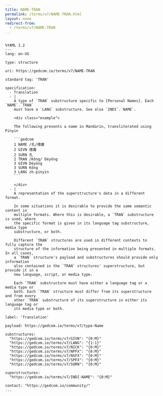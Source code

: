 ```yaml
---
title: NAME-TRAN
permalink: /terms/v7/NAME-TRAN.html
layout: none
redirect-from:
  - /terms/v7/NAME-TRAN
...
```


```

%YAML 1.2
---
lang: en-US

type: structure

uri: https://gedcom.io/terms/v7/NAME-TRAN

standard tag: 'TRAN'

specification:
  - Translation
  - |
    A type of `TRAN` substructure specific to [Personal Names]. Each `NAME`.`TRAN`
    must have a `LANG` substructure. See also `INDI`.`NAME`.
    
    <div class="example">
    
    The following presents a name in Mandarin, transliterated using Pinyin
    
    ```gedcom
    1 NAME /孔/德庸
    2 GIVN 德庸
    2 SURN 孔
    2 TRAN /Kǒng/ Déyōng
    3 GIVN Déyōng
    3 SURN Kǒng
    3 LANG zh-pinyin
    ```
    
    </div>
  - |
    A representation of the superstructure's data in a different format.
    
    In some situations it is desirable to provide the same semantic content in
    multiple formats. Where this is desirable, a `TRAN` substructure is used, where
    the specific format is given in its language tag substructure, media type
    substructure, or both.
    
    Different `TRAN` structures are used in different contexts to fully capture the
    structure of the information being presented in multiple formats. In all cases,
    a `TRAN` structure's payload and substructures should provide only information
    also contained in the `TRAN` structures' superstructure, but provide it in a
    new language, script, or media type.
    
    Each `TRAN` substructure must have either a language tag or a media type or
    both. Each `TRAN` structure must differ from its superstructure and from every
    other `TRAN` substructure of its superstructure in either its language tag or
    its media type or both.

label: 'Translation'

payload: https://gedcom.io/terms/v7/type-Name

substructures:
  "https://gedcom.io/terms/v7/GIVN": "{0:M}"
  "https://gedcom.io/terms/v7/LANG": "{1:1}"
  "https://gedcom.io/terms/v7/NICK": "{0:M}"
  "https://gedcom.io/terms/v7/NPFX": "{0:M}"
  "https://gedcom.io/terms/v7/NSFX": "{0:M}"
  "https://gedcom.io/terms/v7/SPFX": "{0:M}"
  "https://gedcom.io/terms/v7/SURN": "{0:M}"

superstructures:
  "https://gedcom.io/terms/v7/INDI-NAME": "{0:M}"

contact: "https://gedcom.io/community/"
...

```
